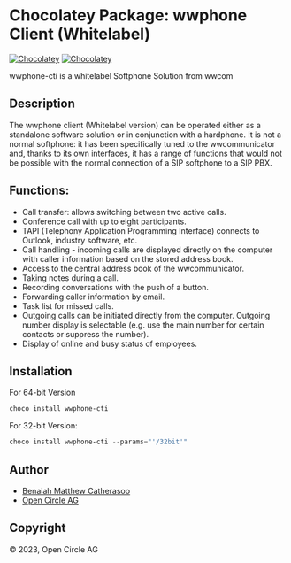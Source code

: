 # Chocolatey Package: wwphone Client (Whitelabel)

[![Chocolatey](https://img.shields.io/chocolatey/v/wwphone-cti?label=package%20version)](https://community.chocolatey.org/packages/wwphone-cti) [![Chocolatey](https://img.shields.io/chocolatey/dt/wwphone-cti?label=package%20downloads&style=flat-square)](https://community.chocolatey.org/packages/wwphone-cti)

wwphone-cti is a whitelabel Softphone Solution from wwcom

## Description

The wwphone client (Whitelabel version) can be operated either as a standalone software solution or in conjunction with a hardphone. It is not a normal softphone: it has been specifically tuned to the wwcommunicator and, thanks to its own interfaces, it has a range of functions that would not be possible with the normal connection of a SIP softphone to a SIP PBX.

## Functions:

- Call transfer: allows switching between two active calls.
- Conference call with up to eight participants.
- TAPI (Telephony Application Programming Interface) connects to Outlook, industry software, etc.
- Call handling - incoming calls are displayed directly on the computer with caller information based on the stored address book.
- Access to the central address book of the wwcommunicator.
- Taking notes during a call.
- Recording conversations with the push of a button.
- Forwarding caller information by email.
- Task list for missed calls.
- Outgoing calls can be initiated directly from the computer. Outgoing number display is selectable (e.g. use the main number for certain contacts or suppress the number).
- Display of online and busy status of employees.

## Installation

For 64-bit Version
```ps1
choco install wwphone-cti
```

For 32-bit Version:
```ps1
choco install wwphone-cti --params="'/32bit'"
```

## Author

- [Benaiah Matthew Catherasoo](https://github.com/bmcatherasoo)
- [Open Circle AG](https://www.open-circle.ch)

## Copyright

&copy; 2023, Open Circle AG
